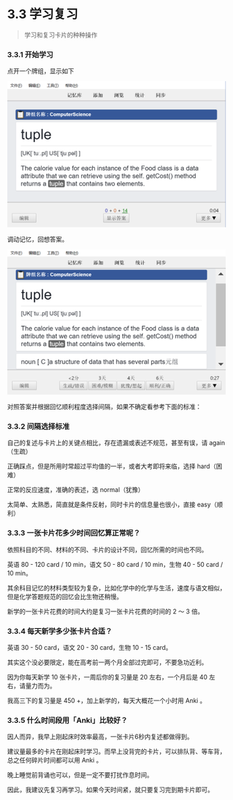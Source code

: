 # 3.3 学习复习
> 学习和复习卡片的种种操作

### 3.3.1 开始学习

点开一个牌组，显示如下

![](../.gitbook/assets/tim-jie-tu-20180912103002.png)

调动记忆，回想答案。

![](../.gitbook/assets/tim-jie-tu-20180912103021.png)

  
对照答案并根据回忆顺利程度选择间隔，如果不确定看参考下面的标准：

### 3.3.2 间隔选择标准

自己的复述与卡片上的关键点相比，存在遗漏或表述不规范，甚至有误，请 again（生疏）

正确踩点，但是所用时常超过平均值的一半，或者大考即将来临，选择 hard（困难）

正常的反应速度，准确的表述，选 normal（犹豫）

太简单、太熟悉，简直就是条件反射，同时卡片的信息量也很小，直接 easy（顺利）

### 3.3.3 一张卡片花多少时间回忆算正常呢？

依照科目的不同、材料的不同、卡片的设计不同，回忆所需的时间也不同。

英语 80 - 120 card / 10 min，语文 50 - 80 card / 10 min，生物 40 - 50 card / 10 min。

其余科目记忆的材料类型较为复杂，比如化学中的化学与生活，速度与语文相似，但是化学答题规范的回忆会比生物还稍慢。

新学的一张卡片花费的时间大约是复习一张卡片花费的时间的 2 ～ 3 倍。

### 3.3.4 每天新学多少张卡片合适？

英语 30 - 50 card，语文 20 - 30 card，生物 10 - 15 card。

其实这个没必要限定，能在高考前一两个月全部过完即可，不要急功近利。

因为你每天新学 10 张卡片，一周后你的复习量是 20 左右，一个月后是 40 左右，请量力而为。

我高三下的复习量是 450 +，加上新学的，每天大概花一个小时用 Anki 。

### 3.3.5 什么时间段用「Anki」比较好？

因人而异，我早上刚起床时效率最高，一张卡片6秒内复述都做得到。

建议量最多的卡片在刚起床时学习。而早上没背完的卡片，可以排队背、等车背，总之任何碎片时间都可以用 Anki 。

晚上睡觉前背诵也可以，但是一定不要打扰作息时间。

因此，我建议先复习再学习。如果今天时间紧，就只要复习完到期卡片即可。

